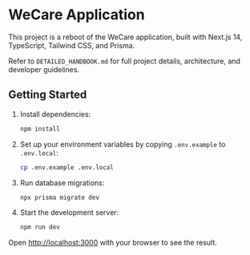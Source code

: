 # WeCare Application

This project is a reboot of the WeCare application, built with Next.js 14, TypeScript, Tailwind CSS, and Prisma.

Refer to `DETAILED_HANDBOOK.md` for full project details, architecture, and developer guidelines.

## Getting Started

1. Install dependencies:
   ```bash
   npm install
   ```

2. Set up your environment variables by copying `.env.example` to `.env.local`:
   ```bash
   cp .env.example .env.local
   ```

3. Run database migrations:
   ```bash
   npx prisma migrate dev
   ```

4. Start the development server:
   ```bash
   npm run dev
   ```

Open [http://localhost:3000](http://localhost:3000) with your browser to see the result.
